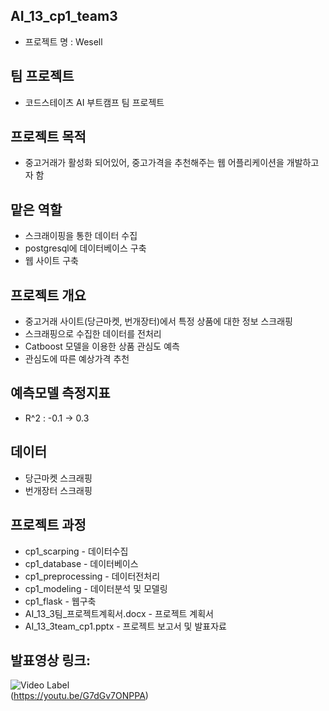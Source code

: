 ## AI_13_cp1_team3 
- 프로젝트 명 : Wesell

## 팀 프로젝트
- 코드스테이츠 AI 부트캠프 팀 프로젝트

## 프로젝트 목적
- 중고거래가 활성화 되어있어, 중고가격을 추천해주는 웹 어플리케이션을 개발하고자 함
 
## 맡은 역할
- 스크래이핑을 통한 데이터 수집 
- postgresql에 데이터베이스 구축 
- 웹 사이트 구축 
 
## 프로젝트 개요
- 중고거래 사이트(당근마켓, 번개장터)에서 특정 상품에 대한 정보 스크래핑
- 스크래핑으로 수집한 데이터를 전처리
- Catboost 모델을 이용한 상품 관심도 예측
- 관심도에 따른 예상가격 추천

## 예측모델 측정지표
- R^2 : -0.1 -> 0.3

## 데이터
- 당근마켓 스크래핑
- 번개장터 스크래핑

## 프로젝트 과정
  - cp1_scarping - 데이터수집  
  - cp1_database - 데이터베이스  
  - cp1_preprocessing - 데이터전처리  
  - cp1_modeling - 데이터분석 및 모델링  
  - cp1_flask - 웹구축  
  - AI_13_3팀_프로젝트계획서.docx - 프로젝트 계획서    
  - AI_13_3team_cp1.pptx - 프로젝트 보고서 및 발표자료  

## 발표영상 링크:  
![Video Label](http://img.youtube.com/vi/G7dGv7ONPPA/0.jpg)  
(https://youtu.be/G7dGv7ONPPA)

